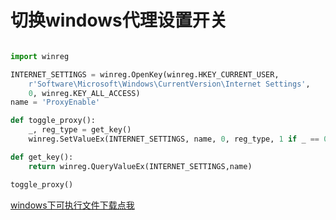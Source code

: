 # 切换windows代理设置开关

```python

import winreg

INTERNET_SETTINGS = winreg.OpenKey(winreg.HKEY_CURRENT_USER,
    r'Software\Microsoft\Windows\CurrentVersion\Internet Settings',
    0, winreg.KEY_ALL_ACCESS)
name = 'ProxyEnable'

def toggle_proxy():
    _, reg_type = get_key()
    winreg.SetValueEx(INTERNET_SETTINGS, name, 0, reg_type, 1 if _ == 0 else 0)

def get_key():
    return winreg.QueryValueEx(INTERNET_SETTINGS,name)

toggle_proxy()

```


[windows下可执行文件下载点我](https://github.com/storyxc/toggle_proxy/releases/download/windows/toggle_proxy.exe)